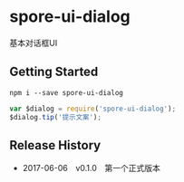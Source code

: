 # spore-ui-dialog
基本对话框UI

## Getting Started
```shell
npm i --save spore-ui-dialog
```

```javascript
var $dialog = require('spore-ui-dialog');
$dialog.tip('提示文案');
```

## Release History

 * 2017-06-06 v0.1.0 第一个正式版本

